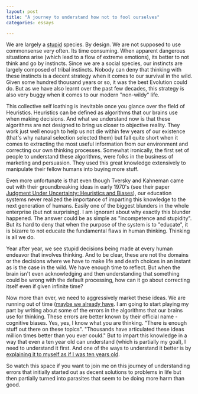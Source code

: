 ```yaml
---
layout: post
title: "A journey to understand how not to fool ourselves"
categories: essays

---
```


We are largely a [stupid](http://www.realclearscience.com/blog/2016/09/the_basic_laws_of_human_stupidity.html) species. By design. We are not supposed to use commonsense very often. Its time consuming. When apparent dangerous situations arise (which lead to a flow of extreme emotions), its better to not think and go by instincts. Since we are a social species, our instincts are largely composed of tribal instincts. Nobody can deny that thinking with these instincts is a decent strategy when it comes to our survival in the wild. Given some hundred thousand years or so, it was the best Evolution could do. But as we have also learnt over the past few decades, this strategy is also very buggy when it comes to our modern "non-wildy" life. 

This collective self loathing is inevitable once you glance over the field of Heuristics. Heuristics can be defined as algorithms that our brains use when making decisions. And what we understand now is that these algorithms are not designed to bring us closer to objective reality. They work just well enough to help us not die within few years of our existence (that's why natural selection selected them) but fall quite short when it comes to extracting the most useful information from our environment and correcting our own thinking processes. Somewhat ironically, the first set of people to understand these algorithms, were folks in the business of marketing and persuasion. They used this great knowledge extensively to manipulate their fellow humans into buying more stuff. 

Even more unfortunate is that even though Tversky and Kahneman came out with their groundbreaking ideas in early 1970's (see their paper [Judgment Under Uncertainty: Heuristics and Biases](http://psiexp.ss.uci.edu/research/teaching/Tversky_Kahneman_1974.pdf)), our education systems never realized the importance of imparting this knowledge to the next generation of humans. Easily one of the biggest blunders in the whole enterprise (but not surprising). I am ignorant about why exactly this blunder happened. The answer could be as simple as "incompetence and stupidity". But its hard to deny that when the purpose of the system is to "educate", it is bizarre to not educate the fundamental flaws in human thinking. Thinking is all we do. 

Year after year, we see stupid decisions being made at every human endeavor that involves thinking. And to be clear, these are not the domains or the decisions where we have to make life and death choices in an instant as is the case in the wild. We have enough time to reflect. But when the brain isn't even acknowledging and then understanding that something could be wrong with the default processing, how can it go about correcting itself even if given infinite time?  

Now more than ever, we need to aggressively market these ideas. We are running out of time ([maybe we already have](https://en.wikipedia.org/wiki/Donald_Trump). I am going to start playing my part by writing about some of the errors in the algorithms that our brains use for thinking. These errors are better known by their official name - cognitive biases. Yes, yes, I know what you are thinking. "There is enough stuff out there on these topics". "Thousands have articulated these ideas million times better than you ever could." But to impart this knowledge in a way that even a ten year old can understand (which is partially my goal), I need to understand it first. And one of the ways to understand it better is by [explaining it to myself as if I was ten years old](https://www.reddit.com/r/explainlikeimfive/).  

So watch this space if you want to join me on this journey of understanding errors that initially started out as decent solutions to problems in life but then partially turned into parasites that seem to be doing more harm than good.


